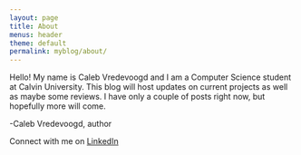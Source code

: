 ```yaml
---
layout: page
title: About
menus: header
theme: default
permalink: myblog/about/
---
```

Hello! My name is Caleb Vredevoogd and I am a Computer Science student at
Calvin University. This blog will host updates on current projects as well as maybe some reviews. I have only a couple of posts right now, but hopefully more will come.

-Caleb Vredevoogd, author

Connect with me on [LinkedIn](https://www.linkedin.com/in/caleb-vredevoogd-71515a166/)
